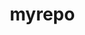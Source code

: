 # myrepo

<html lang="en">
<head>
    <meta charset="UTF-8">
    <meta name="viewport" content="width=device-width, initial-scale=1.0">
    <meta name="description" content="Personal Portfolio Website">
    <title>Your Martin - Portfolio</title>
    <style>
        /* Basic reset */
        * {
            margin: 0;
            padding: 0;
            box-sizing: border-box;
        }

        body {
            font-family: Arial, sans-serif;
            background-color: #f5f5f5;
            color: #333;
        }

        header {
            background-color: maroon;
            padding: 20px;
            text-align: center;
            color: white;
        }

        header h1 {
            font-size: 2.5rem;
        }

        nav {
            text-align: center;
            margin-top: 20px;
        }

        nav a {
            color: white;
            text-decoration: none;
            margin: 0 15px;
            font-size: 1.2rem;
            padding: 8px 16px;
            border-radius: 5px;
            transition: background-color 0.3s ease;
        }

        nav a:hover {
            background-color: #fff;
            color: maroon;
        }

        section {
            padding: 60px 20px;
            text-align: center;
        }

        .about-me, .skills, .contact {
            margin: 20px auto;
            max-width: 900px;
        }

        .about-me h2, .skills h2, .contact h2 {
            font-size: 2rem;
            color: maroon;
        }

        .about-me p, .skills ul, .contact form {
            font-size: 1.2rem;
            line-height: 1.6;
        }

        .skills ul {
            list-style: none;
            padding: 0;
        }

        .skills ul li {
            margin-bottom: 10px;
        }

        footer {
            background-color: maroon;
            color: white;
            text-align: center;
            padding: 20px;
        }

        footer p {
            font-size: 1rem;
        }

        footer a {
            color: white;
            text-decoration: none;
        }

        footer a:hover {
            text-decoration: underline;
        }
    </style>
</head>
<body>

<header>
    <h1>Your Name</h1>
    <p>Welcome to my personal portfolio</p>
</header>

<nav>
    <a href="#about-me">About Me</a>
    <a href="#skills">Skills</a>
    <a href="#contact">Contact</a>
</nav>

<section id="about-me" class="about-me">
    <h2>About Me</h2>
    <p>
        I am a passionate professional with a love for creating dynamic and impactful solutions.
        My background in Data Science and experience in various technical fields has enabled me to
        develop a unique set of skills, ranging from data analysis to machine learning.
    </p>
</section>

<section id="skills" class="skills">
    <h2>Skills</h2>
    <ul>
        <li>Data Science</li>
        <li>Python, R, SQL</li>
        <li>Machine Learning Algorithms</li>
        <li>Data Visualization (Tableau, PowerBI)</li>
        <li>Cloud Computing (AWS, GCP)</li>
    </ul>
</section>

<section id="contact" class="contact">
    <h2>Contact Me</h2>
    <form>
        <input type="text" placeholder="Your Name" required><br><br>
        <input type="email" placeholder="Your Email" required><br><br>
        <textarea placeholder="Your Message" required></textarea><br><br>
        <button type="submit">Send Message</button>
    </form>
</section>

<footer>
    <p>&copy; 2025 Your Name | <a href="https://www.linkedin.com/in/yourname">LinkedIn</a> | <a href="mailto:your.email@example.com">Email</a></p>
</footer>

<script>
    // Form submission behavior (just a placeholder)
    document.querySelector('form').addEventListener('submit', function(event) {
        event.preventDefault();
        alert('Your message has been sent!');
    });
</script>

</body>
</html>

